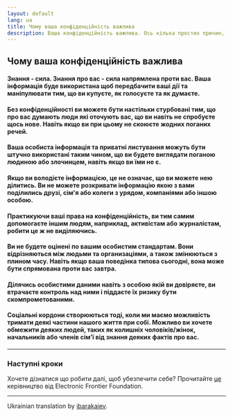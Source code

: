 ```yaml
---
layout: default
lang: ua
title: Чому ваша конфіденційність важлива
description: Ваша конфіденційність важлива. Ось кілька простих причин, чому.
---
```


## Чому ваша конфіденційність важлива

#### Знання - сила. Знання про вас - сила напрямлена проти вас. Ваша інформація буде використана щоб передбачити ваші дії та маніпулювати тим, що ви купуєте, як голосуєте та як думаєте.

#### Без конфіденційності ви можете бути настільки стурбовані тим, що про вас думають люди які оточують вас, що ви навіть не спробуєте щось нове. Навіть якщо ви при цьому не скоюєте жодних поганих речей.

#### Ваша особиста інформація та приватні листування можуть бути штучно використані таким чином, що ви будете виглядати поганою людиною або злочинцем, навіть якщо ви їми не є.

#### Якщо ви володієте інформацією, це не означає, що ви можете нею ділитись. Ви не можете розкривати інформацію якою з вами поділились друзі, сім'я або колеги з урядом, компаніями або іншою особою.

#### Практикуючи ваші права на конфіденційність, ви тим самим допомогаєте іншим людям, наприклад, активістам або журналістам, робити це ж не виділяючись.

#### Ви не будете оцінені по вашим особистим стандартам. Вони відрізняються між людьми та организаціями, а також змінюються з плином часу. Навіть якщо ваша поведінка типова сьогодні, вона може бути спрямована проти вас завтра.

#### Ділячись особистими даними навіть з особою якій ви довіряєте, ви втрачаєте контроль над ними і піддаєте їх ризику бути скомпрометованими.

#### Соціальні кордони створюються тоді, коли ми маємо можливість тримати деякі частини нашого життя при собі. Можливо ви хочете обмежити деяких людей, таких як колишніх чоловіків/жінок, начальників або членів сім'ї від знання деяких фактів про вас.

-----

### Наступні кроки
Хочете дізнатися що робити далі, щоб убезпечити себе? Прочитайте [це](https://ssd.eff.org/) керівництво від Electronic Frontier Foundation.

-----
Ukrainian translation by [ibarakaiev](https://github.com/ibarakaiev).
